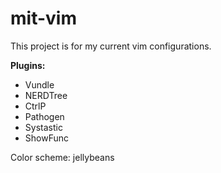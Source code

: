 mit-vim
=======

This project is for my current vim configurations.

**Plugins:**
- Vundle
- NERDTree
- CtrlP
- Pathogen
- Systastic
- ShowFunc

Color scheme: jellybeans
